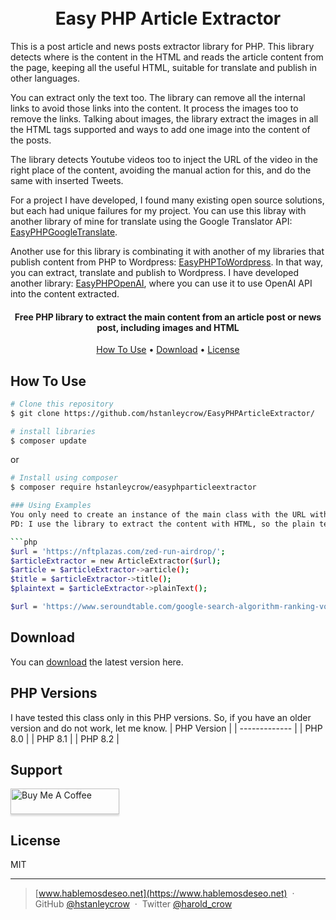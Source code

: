 <h1 align="center">
  <br>
   Easy PHP Article Extractor
  <br>
</h1>
<p>This is a post article and news posts extractor library for PHP. This library detects where is the content in the HTML and reads the article content from the page, keeping all the useful HTML, suitable for translate and publish in other languages.

You can extract only the text too. The library can remove all the internal links to avoid those links into the content. It process the images too to remove the links. Talking about images, the library extract the images in all the HTML tags supported and ways to add one image into the content of the posts.

The library detects Youtube videos too to inject the URL of the video in the right place of the content, avoiding the manual action for this, and do the same with inserted Tweets.

For a project I have developed, I found many existing open source solutions, but each had unique failures for my project. You can use this libray with another library of mine for translate using the Google Translator API: <a href="https://github.com/hstanleycrow/EasyPHPGoogleTranslate" target="_blank">EasyPHPGoogleTranslate</a>.

Another use for this library is combinating it with another of my libraries that publish content from PHP to Wordpress: <a href="https://github.com/hstanleycrow/EasyPHPToWordpress" target="_blank">EasyPHPToWordpress</a>. In that way, you can extract, translate and publish to Wordpress. I have developed another library: <a href="https://github.com/hstanleycrow/EasyPHPOpenAI" target="_blank">EasyPHPOpenAI</a>, where you can use it to use OpenAI API into the content extracted.
</p>

<h4 align="center">Free PHP library to extract the main content from an article post or news post, including images and HTML</h4>

<p align="center">
  <a href="#how-to-use">How To Use</a> •
  <a href="#download">Download</a> •
  <a href="#license">License</a>
</p>


## How To Use

```bash
# Clone this repository
$ git clone https://github.com/hstanleycrow/EasyPHPArticleExtractor/

# install libraries
$ composer update
```
or 
```bash
# Install using composer
$ composer require hstanleycrow/easyphparticleextractor

### Using Examples
You only need to create an instance of the main class with the URL with the content to extract and you will to obtain the content with the HTML, in plain text and the title of the article.
PD: I use the library to extract the content with HTML, so the plain text is not my priority. In the other hand, the detection of the main content is very hard, so, sometimes it can extract weird content with the main post, but this library was developed to use the extracted content with an text editor, so, extract some garbage is not a problem for me, because in the editor the user can clean the content.

```php
$url = 'https://nftplazas.com/zed-run-airdrop/';
$articleExtractor = new ArticleExtractor($url);
$article = $articleExtractor->article();
$title = $articleExtractor->title();
$plaintext = $articleExtractor->plainText();

$url = 'https://www.seroundtable.com/google-search-algorithm-ranking-volatility-35414.html';


```

## Download

You can [download](https://github.com/hstanleycrow/EasyPHPArticleExtractor/) the latest version here.

## PHP Versions
I have tested this class only in this PHP versions. So, if you have an older version and do not work, let me know.
| PHP Version |
| ------------- |
| PHP 8.0 | 
| PHP 8.1 |
| PHP 8.2 |

## Support

<a href="https://www.buymeacoffee.com/haroldcrow" target="_blank"><img src="https://www.buymeacoffee.com/assets/img/custom_images/purple_img.png" alt="Buy Me A Coffee" style="height: 41px !important;width: 174px !important;box-shadow: 0px 3px 2px 0px rgba(190, 190, 190, 0.5) !important;-webkit-box-shadow: 0px 3px 2px 0px rgba(190, 190, 190, 0.5) !important;" ></a>

## License

MIT

---

> [www.hablemosdeseo.net](https://www.hablemosdeseo.net) &nbsp;&middot;&nbsp;
> GitHub [@hstanleycrow](https://github.com/hstanleycrow) &nbsp;&middot;&nbsp;
> Twitter [@harold_crow](https://twitter.com/harold_crow)

